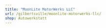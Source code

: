 ```yaml
---
title: "MoonLite MotorWerks LLC"
url: /gilbertsville/moonlite-motorwerks-llc/
shop: Autowerkstatt
---
```

